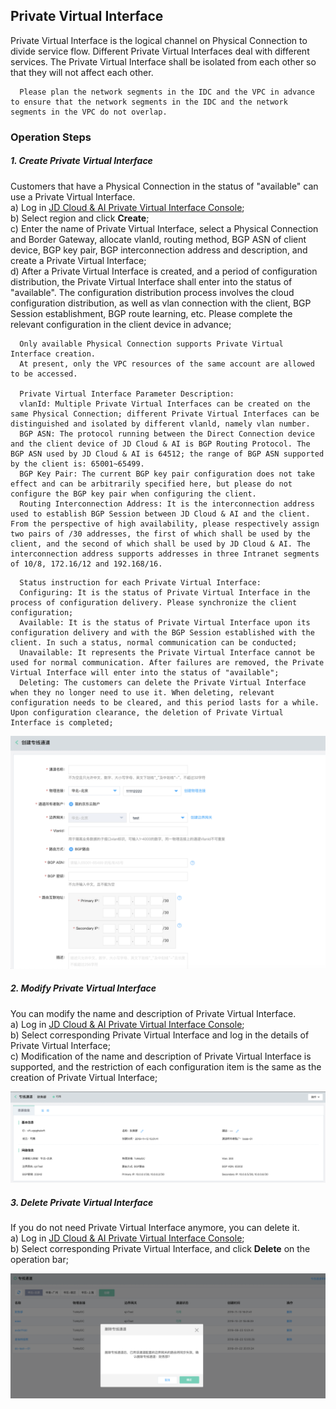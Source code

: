 ## Private Virtual Interface
Private Virtual Interface is the logical channel on Physical Connection to divide service flow. Different Private Virtual Interfaces deal with different services. The Private Virtual Interface shall be isolated from each other so that they will not affect each other.

```
  Please plan the network segments in the IDC and the VPC in advance to ensure that the network segments in the IDC and the network segments in the VPC do not overlap.
```

### Operation Steps
##### 1. Create Private Virtual Interface
Customers that have a Physical Connection in the status of "available" can use a Private Virtual Interface.<br />
a) Log in [JD Cloud & AI Private Virtual Interface Console](https://cns-console.jdcloud.com/host/dedicatedVif/list);  <br />
b) Select region and click **Create**;<br />
c) Enter the name of Private Virtual Interface, select a Physical Connection and Border Gateway, allocate vlanId, routing method, BGP ASN of client device, BGP key pair, BGP interconnection address and description, and create a Private Virtual Interface;<br />
d) After a Private Virtual Interface is created, and a period of configuration distribution, the Private Virtual Interface shall enter into the status of "available". The configuration distribution process involves the cloud configuration distribution, as well as vlan connection with the client, BGP Session establishment, BGP route learning, etc. Please complete the relevant configuration in the client device in advance;<br />

```
  Only available Physical Connection supports Private Virtual Interface creation.
  At present, only the VPC resources of the same account are allowed to be accessed.

  Private Virtual Interface Parameter Description:
  vlanId: Multiple Private Virtual Interfaces can be created on the same Physical Connection; different Private Virtual Interfaces can be distinguished and isolated by different vlanld, namely vlan number.
  BGP ASN: The protocol running between the Direct Connection device and the client device of JD Cloud & AI is BGP Routing Protocol. The BGP ASN used by JD Cloud & AI is 64512; the range of BGP ASN supported by the client is: 65001~65499.
  BGP Key Pair: The current BGP key pair configuration does not take effect and can be arbitrarily specified here, but please do not configure the BGP key pair when configuring the client.
  Routing Interconnection Address: It is the interconnection address used to establish BGP Session between JD Cloud & AI and the client. From the perspective of high availability, please respectively assign two pairs of /30 addresses, the first of which shall be used by the client, and the second of which shall be used by JD Cloud & AI. The interconnection address supports addresses in three Intranet segments of 10/8, 172.16/12 and 192.168/16.
```

```
  Status instruction for each Private Virtual Interface:
  Configuring: It is the status of Private Virtual Interface in the process of configuration delivery. Please synchronize the client configuration;
  Available: It is the status of Private Virtual Interface upon its configuration delivery and with the BGP Session established with the client. In such a status, normal communication can be conducted;
  Unavailable: It represents the Private Virtual Interface cannot be used for normal communication. After failures are removed, the Private Virtual Interface will enter into the status of "available";
  Deleting: The customers can delete the Private Virtual Interface when they no longer need to use it. When deleting, relevant configuration needs to be cleared, and this period lasts for a while. Upon configuration clearance, the deletion of Private Virtual Interface is completed;
```

![](../../../../../image/Networking/Direct-Connect-Service/Operation-Guide/create-private-vif.png)

##### 2. Modify Private Virtual Interface
You can modify the name and description of Private Virtual Interface.<br />
a) Log in [JD Cloud & AI Private Virtual Interface Console](https://cns-console.jdcloud.com/host/dedicatedVif/list);  <br />
b) Select corresponding Private Virtual Interface and log in the details of Private Virtual Interface;<br />
c) Modification of the name and description of Private Virtual Interface is supported, and the restriction of each configuration item is the same as the creation of Private Virtual Interface;<br />

![](../../../../../image/Networking/Direct-Connect-Service/Operation-Guide/update-private-vif.png)

##### 3. Delete Private Virtual Interface
If you do not need Private Virtual Interface anymore, you can delete it.<br />
a) Log in [JD Cloud & AI Private Virtual Interface Console](https://cns-console.jdcloud.com/host/dedicatedVif/list);  <br />
b) Select corresponding Private Virtual Interface, and click **Delete** on the operation bar;<br />

![](../../../../../image/Networking/Direct-Connect-Service/Operation-Guide/delete-private-vif.png)
